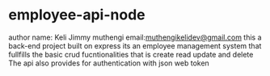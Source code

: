# employee-api-node
author name: Keli Jimmy muthengi
email:muthengikelidev@gmail.com
this a back-end project built on express
its an employee management system that fullfills the basic crud fucntionalities that is create read update and delete
The api also provides for authentication with json web token
